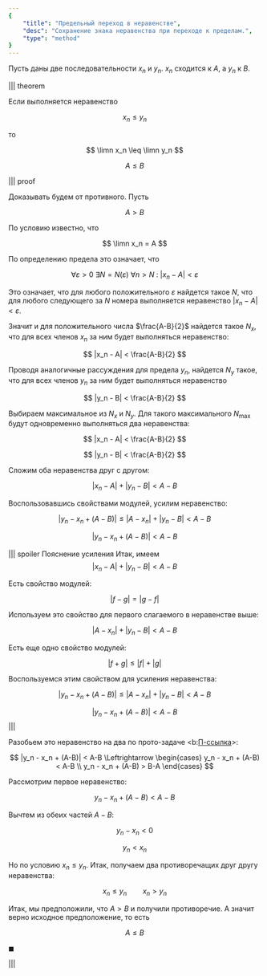 ```yaml
---
{
    "title": "Предельный переход в неравенстве",
    "desc": "Сохранение знака неравенства при переходе к пределам.",
    "type": "method"
}
---
```


Пусть даны две последовательности $x_n$ и $y_n$. $x_n$ сходится к $A$, а $y_n$ к $B$.

||| theorem

Если выполняется неравенство

$$ x_n \leq y_n $$

то

$$ \limn x_n \leq \limn y_n $$

$$ A \leq B $$

||| proof

Доказывать будем от противного. Пусть

$$ A > B $$

По условию известно, что

$$ \limn x_n = A $$

По определению предела это означает, что

$$ \forall \varepsilon > 0 \ \exists N = N(\varepsilon) \ \forall n > N \ : \ |x_n - A| < \varepsilon $$

Это означает, что для любого положительного $\varepsilon$ найдется такое $N$, что для любого следующего за $N$ номера выполняется неравенство $|x_n - A| < \varepsilon$.

Значит и для положительного числа $\frac{A-B}{2}$ найдется такое $N_x$, что для всех членов $x_n$ за ним будет выполняться неравенство:

$$ |x_n - A| < \frac{A-B}{2} $$

Проводя аналогичные рассуждения для предела $y_n$, найдется $N_y$ такое, что для всех членов $y_n$ за ним будет выполняться неравенство

$$ |y_n - B| < \frac{A-B}{2} $$

Выбираем максимальное из $N_x$ и $N_y$. Для такого максимального $N_{\max}$ будут одновременно выполняться два неравенства:

$$ |x_n - A| < \frac{A-B}{2} $$

$$ |y_n - B| < \frac{A-B}{2} $$

Сложим оба неравенства друг с другом:

$$ |x_n - A| + |y_n - B| < A - B $$

Воспользовавшись свойствами модулей, усилим неравенство:

$$ |y_n - x_n + (A-B)| \leq |A-x_n| + |y_n - B| < A-B $$

$$ |y_n - x_n + (A-B)| < A-B $$

||| spoiler Пояснение усиления
Итак, имеем
$$ |x_n - A| + |y_n - B| < A - B $$

Есть свойство модулей:

$$ |f-g| = |g-f| $$

Используем это свойство для первого слагаемого в неравенстве выше:

$$ |A-x_n| + |y_n - B| < A-B $$

Есть еще одно свойство модулей:

$$ |f+g| \leq |f|+|g| $$

Воспользуемся этим свойством для усиления неравенства:

$$ |y_n - x_n + (A-B)| \leq |A-x_n| + |y_n - B| < A-B $$

$$ |y_n - x_n + (A-B)| < A-B $$
|||

Разобьем это неравенство на два по прото-задаче <b:[П-ссылка](advanced/proto/common/simple-abs)>:

$$ |y_n - x_n + (A-B)| < A-B \Leftrightarrow \begin{cases} y_n - x_n + (A-B) < A-B \\ y_n - x_n + (A-B) > B-A \end{cases} $$

Рассмотрим первое неравенство:

$$ y_n - x_n + (A-B) < A-B $$

Вычтем из обеих частей $A-B$:

$$ y_n - x_n < 0 $$

$$ y_n < x_n $$

Но по условию $x_n \leq y_n$. Итак, получаем два противоречащих друг другу неравенства:

$$ x_n \leq y_n \qquad x_n > y_n $$

Итак, мы предположили, что $A>B$ и получили противоречие. А значит верно исходное предположение, то есть

$$ A\leq B $$

$\blacksquare$

|||
